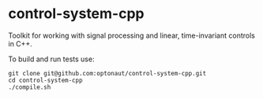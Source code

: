 # control-system-cpp

Toolkit for working with signal processing and linear, time-invariant controls in C++.

To build and run tests use:

```
git clone git@github.com:optonaut/control-system-cpp.git
cd control-system-cpp
./compile.sh
```
